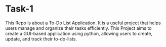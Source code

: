 # Task-1
This Repo is about a To-Do List Application. It is a useful project that helps users manage and organize their tasks efficiently. This Project aims to create a GUI-based application using python, allowing users to create, update, and track their to-do-lists.

